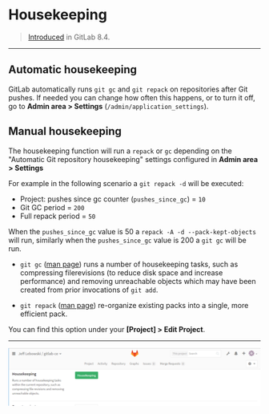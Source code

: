 # Housekeeping

> [Introduced][ce-2371] in GitLab 8.4.

---
## Automatic housekeeping

GitLab automatically runs `git gc` and `git repack` on repositories
after Git pushes. If needed you can change how often this happens, or
to turn it off, go to **Admin area > Settings**
(`/admin/application_settings`).

## Manual housekeeping

The housekeeping function will run a `repack` or `gc` depending on the
"Automatic Git repository housekeeping" settings configured in **Admin area > Settings**

For example in the following scenario a `git repack -d` will be executed:

+ Project: pushes since gc counter (`pushes_since_gc`) = `10`
+ Git GC period = `200`
+ Full repack period = `50`

When the `pushes_since_gc` value is 50 a `repack -A -d --pack-kept-objects` will run, similarly when
the `pushes_since_gc` value is 200 a `git gc` will be run.

+ `git gc` ([man page][man-gc]) runs a number of housekeeping tasks,
such as compressing filerevisions (to reduce disk space and increase performance)
and removing unreachable objects which may have been created from prior invocations of
`git add`. 

+ `git repack` ([man page][man-repack]) re-organize existing packs into a single, more efficient pack.

You can find this option under your **[Project] > Edit Project**.

---

![Housekeeping settings](img/housekeeping_settings.png)

[ce-2371]: https://gitlab.com/gitlab-org/gitlab-ce/merge_requests/2371 "Housekeeping merge request"
[man-gc]: https://www.kernel.org/pub/software/scm/git/docs/git-gc.html "git gc man page"
[man-repack]: https://www.kernel.org/pub/software/scm/git/docs/git-repack.html